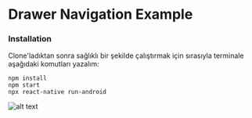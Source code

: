 # Drawer Navigation Example

### Installation
Clone'ladıktan sonra sağlıklı bir şekilde çalıştırmak için sırasıyla terminale aşağıdaki komutları yazalım:
```
npm install  
npm start 
npx react-native run-android
```

![alt text](https://i.hizliresim.com/9a8ba75.PNG)
